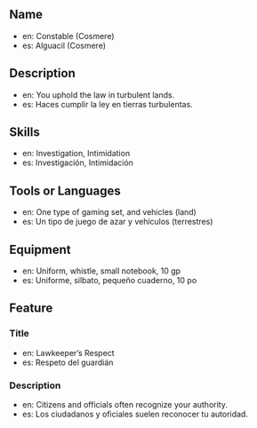## Name
- en: Constable (Cosmere)
- es: Alguacil (Cosmere)

## Description
- en: You uphold the law in turbulent lands.
- es: Haces cumplir la ley en tierras turbulentas.

## Skills
- en: Investigation, Intimidation
- es: Investigación, Intimidación

## Tools or Languages
- en: One type of gaming set, and vehicles (land)
- es: Un tipo de juego de azar y vehículos (terrestres)

## Equipment
- en: Uniform, whistle, small notebook, 10 gp
- es: Uniforme, silbato, pequeño cuaderno, 10 po

## Feature
### Title
- en: Lawkeeper’s Respect
- es: Respeto del guardián

### Description
- en: Citizens and officials often recognize your authority.
- es: Los ciudadanos y oficiales suelen reconocer tu autoridad.
